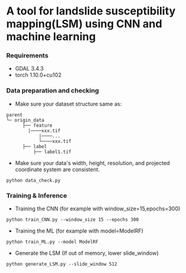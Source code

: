 # A tool for landslide susceptibility mapping(LSM) using CNN and machine learning

### Requirements
- GDAL  3.4.3
- torch 1.10.0+cu102
### Data preparation and checking
- Make sure your dataset structure same as:
```
parent
└─ origin_data
      ├── feature
	    |────xxx.tif
            |────...
            └────xxx.tif
      ├── label
	      ├── label1.tif
```
- Make sure your data's width, height, resolution, and projected coordinate system are consistent.
```
python data_check.py
```
### Training & Inference
- Training the CNN (for example with window_size=15,epochs=300)
```
python train_CNN.py --window_size 15 --epochs 300
```
- Training the ML (for example with model=ModelRF)
```
python train_ML.py --model ModelRF
```
- Generate the LSM (If out of memory, lower slide_window)
```
python generate_LSM.py --slide_window 512
```
